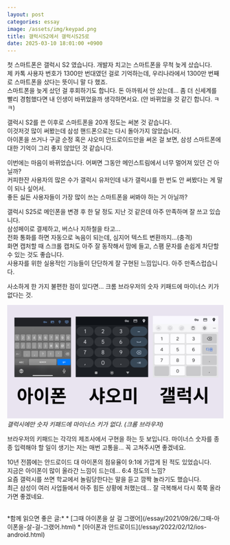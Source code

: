 ```yaml
---
layout: post
categories: essay
image: /assets/img/keypad.png
title: 갤럭시S2에서 갤럭시S25로
date: 2025-03-10 18:01:00 +0900
---
```


첫 스마트폰은 갤럭시 S2 였습니다. 개발자 치고는 스마트폰을 무척 늦게 샀습니다.  
제 카톡 사용자 번호가 1300만 번대였던 걸로 기억하는데, 우리나라에서 1300만 번째로 스마트폰을 샀다는 뜻이니 말 다 했죠.  
스마트폰을 늦게 샀던 걸 후회하기도 합니다. 돈 아까워서 안 샀는데... 좀 더 신세계를 빨리 경험했다면 내 인생이 바뀌었을까 생각하면서요. (안 바뀌었을 것 같긴 합니다. ㅋㅋ)

갤럭시 S2를 쓴 이후로 스마트폰을 20개 정도는 써본 것 같습니다.  
이것저것 많이 써봤는데 삼성 핸드폰으로는 다시 돌아가지 않았습니다.  
아이폰을 쓰거나 구글 순정 혹은 샤오미 안드로이드만을 써온 걸 보면, 삼성 스마트폰에 대한 기억이 그리 좋지 않았던 것 같습니다.

이번에는 마음이 바뀌었습니다. 어쩌면 그동안 메인스트림에서 너무 멀어져 있던 건 아닐까?  
커피한잔 사용자의 많은 수가 갤럭시 유저인데 내가 갤럭시를 한 번도 안 써봤다는 게 말이 되나 싶어서.  
좋든 싫든 사용자들이 가장 많이 쓰는 스마트폰을 써봐야 하는 거 아닐까?

갤럭시 S25로 메인폰을 변경 후 한 달 정도 지난 것 같은데 아주 만족하며 잘 쓰고 있습니다.  
삼성페이로 결제하고, 버스나 지하철을 타고...  
전화 통화를 하면 자동으로 녹음이 되는데, 심지어 텍스트 변환까지...(충격)  
화면 캡처할 때 스크롤 캡처도 아주 잘 동작해서 맘에 들고, 스팸 문자를 손쉽게 차단할 수 있는 것도 좋습니다.  
사용자를 위한 실용적인 기능들이 단단하게 잘 구현된 느낌입니다. 아주 만족스럽습니다.

사소하게 한 가지 불편한 점이 있다면...
크롬 브라우저의 숫자 키패드에 마이너스 키가 없다는 것.

![애플, 샤오미, 삼성 키패드](/assets/img/keypad.png)  
*갤럭시에만 숫자 키패드에 마이너스 키가 없다. (크롬 브라우저)*

브라우저의 키패드는 각각의 제조사에서 구현을 하는 듯 보입니다.
마이너스 숫자를 종종 입력해야 할 일이 생기는 저는 매번 고통을... 꼭 고쳐주시면 좋겠네요.

10년 전쯤에는 안드로이드 대 아이폰의 점유율이 9:1에 가깝게 된 적도 있었습니다.  
지금은 아이폰이 많이 올라간 느낌이 드는데... 6:4 정도의 느낌?  
요즘 갤럭시를 쓰면 학교에서 놀림당한다는 말을 듣고 깜짝 놀라기도 했습니다.  
최근 삼성이 여러 사업들에서 아주 힘든 상황에 처했는데... 잘 극복해서 다시 쭉쭉 올라가면 좋겠네요.

<br>
*함께 읽으면 좋은 글:*
* [그때 아이폰을 살 걸 그랬어](/essay/2021/09/26/그때-아이폰을-살-걸-그랬어.html)
* [아이폰과 안드로이드](/essay/2022/02/12/ios-android.html)
